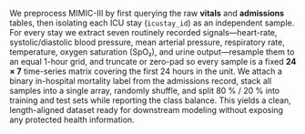 We preprocess MIMIC-III by first querying the raw **vitals** and **admissions** tables, then isolating each ICU stay (`icustay_id`) as an independent sample. For every stay we extract seven routinely recorded signals—heart-rate, systolic/diastolic blood pressure, mean arterial pressure, respiratory rate, temperature, oxygen saturation (SpO₂), and urine output—resample them to an equal 1-hour grid, and truncate or zero-pad so every sample is a fixed **24 × 7** time-series matrix covering the first 24 hours in the unit. We attach a binary in-hospital mortality label from the admissions record, stack all samples into a single array, randomly shuffle, and split 80 % / 20 % into training and test sets while reporting the class balance. This yields a clean, length-aligned dataset ready for downstream modeling without exposing any protected health information.